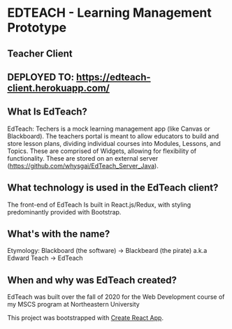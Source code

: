 # EDTEACH - Learning Management Prototype
## Teacher Client
## DEPLOYED TO: https://edteach-client.herokuapp.com/

## What Is EdTeach?
EdTeach: Techers is a mock learning management app (like Canvas or Blackboard). The teachers portal is meant to allow educators to build and store lesson plans, dividing individual courses into Modules, Lessons, and Topics. These are comprised of Widgets, allowing for flexibility of functionality. These are stored on an external server (https://github.com/whysgai/EdTeach_Server_Java).  

## What technology is used in the EdTeach client?
The front-end of EdTeach Is built in React.js/Redux, with styling predominantly provided with Bootstrap.

## What's with the name?
Etymology: Blackboard (the software) -> Blackbeard (the pirate) a.k.a Edward Teach -> EdTeach

## When and why was EdTeach created?
EdTeach was built over the fall of 2020 for the Web Development course of my MSCS program at Northeastern University

This project was bootstrapped with [Create React App](https://github.com/facebook/create-react-app).
